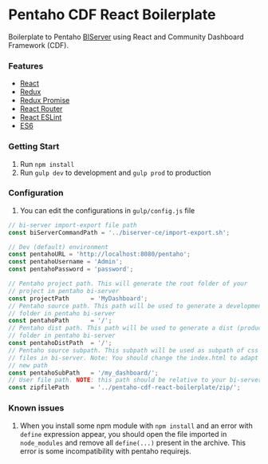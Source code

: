 # Pentaho CDF React Boilerplate

Boilerplate to Pentaho [BIServer](https://sourceforge.net/projects/pentaho/files/Business%20Intelligence%20Server/) using React and Community Dashboard Framework (CDF).

### Features

* [React](https://facebook.github.io/react/)
* [Redux](http://redux.js.org/)
* [Redux Promise](https://github.com/acdlite/redux-promise)
* [React Router](https://github.com/ReactTraining/react-router)
* [React ESLint](https://github.com/yannickcr/eslint-plugin-react)
* [ES6](http://es6-features.org/)

### Getting Start

1. Run `npm install`
2. Run `gulp dev` to development and `gulp prod` to production

### Configuration

1. You can edit the configurations in `gulp/config.js` file

``` javascript
// bi-server import-export file path
const biServerCommandPath = '../biserver-ce/import-export.sh';

// Dev (default) environment
const pentahoURL = 'http://localhost:8080/pentaho';
const pentahoUsername = 'Admin';
const pentahoPassword = 'password';

// Pentaho project path. This will generate the root folder of your
// project in pentaho bi-server
const projectPath      = 'MyDashboard';
// Pentaho source path. This path will be used to generate a development
// folder in pentaho bi-server
const pentahoPath      = '/';
// Pentaho dist path. This path will be used to generate a dist (production)
// folder in pentaho bi-server
const pentahoDistPath  = '/';
// Pentaho source subpath. This subpath will be used as subpath of css and js
// files in bi-server. Note: You should change the index.html to adapt to this
// new path
const pentahoSubPath   = '/my_dashboard/';
// User file path. NOTE: this path should be relative to your bi-server
const zipfilePath      = '../pentaho-cdf-react-boilerplate/zip/';
```

### Known issues

1. When you install some npm module with `npm install` and an error with `define` expression appear, you should open the file imported in `node_modules` and remove all `define(...)` present in the archive. This error is some incompatibility with pentaho requirejs.

